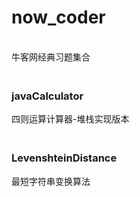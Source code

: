 # now_coder
<br>牛客网经典习题集合</br>
### <br>javaCalculator</br>
四则运算计算器-堆栈实现版本
### <br>LevenshteinDistance</br>
最短字符串变换算法
